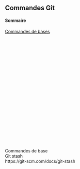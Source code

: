 <h2>Commandes Git</h2>
<h4>Sommaire</h4>
<a href="#commandes_de_base" id="sommaire_commandes_de_base">Commandes de bases </a>
<br><br><br><br><br><br><br><br><br><br><br><br><br><br><br><br><br><br><br><br><br><br><br>
<div id="commandes_de_base" class="rouge">Commandes de base</div>
Git stash <br>
https://git-scm.com/docs/git-stash
